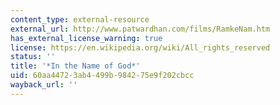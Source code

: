 ```yaml
---
content_type: external-resource
external_url: http://www.patwardhan.com/films/RamkeNam.htm
has_external_license_warning: true
license: https://en.wikipedia.org/wiki/All_rights_reserved
status: ''
title: '*In the Name of God*'
uid: 60aa4472-3ab4-499b-9842-75e9f202cbcc
wayback_url: ''
---
```

